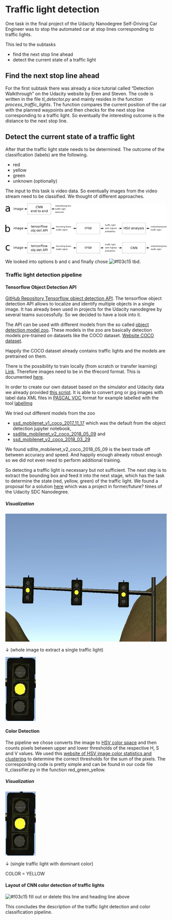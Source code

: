 # Traffic light detection
One task in the final project of the Udacity Nanodegree Self-Driving Car Engineer was to stop the automated car at stop lines corresponding to traffic lights.

This led to the subtasks

* find the next stop line ahead
* detect the current state of a traffic light

## Find the next stop line ahead
For the first subtask there was already a nice tutorial called “Detection Walkthrough” on the Udacity website by Eren and Steven. The code is written in the file _tl_detector.py_ and mainly resides in the function _process_traffic_lights_. The function compares the current position of the car with the planned waypoints and then checks for the next stop line corresponding to a traffic light. So eventually the interesting outcome is the distance to the next stop line.

## Detect the current state of a traffic light
After that the traffic light state needs to be determined. The outcome of the classification (labels) are the following.

* red
* yellow
* green
* unknown (optionally)

The input to this task is video data. So eventually images from the video stream need to be classified. We thought of different approaches.

<img src="traffic_light_detection_architectures.png" width=640>

We looked into options b and c and finally chose ![#f03c15](https://placehold.it/15/f03c15/000000?text=+) tbd.

### Traffic light detection pipeline

#### Tensorflow Object Detection API 

[GitHub Repository Tensorflow object detection API](https://github.com/tensorflow/models/tree/master/research/object_detection).
The tensorflow object detection API allows to localize and identify multiple objects in a single image. It has already been used in projects for the Udacity nanodegree by several teams successfully. So we decided to have a look into it.

The API can be used with different models from the so called [object detection model zoo](https://github.com/tensorflow/models/blob/master/research/object_detection/g3doc/detection_model_zoo.md). These models in the zoo are basically detection models pre-trained on datasets like the COCO dataset. [Website COCO dataset](http://cocodataset.org).

Happily the COCO dataset already contains traffic lights and the models are pretrained on them.

There is the possibility to train locally (from scratch or transfer learning) [Link](https://github.com/tensorflow/models/blob/master/research/object_detection/g3doc/running_locally.md). Therefore images need to be in the tfrecord format. This is documented [here](https://github.com/tensorflow/models/blob/master/research/object_detection/g3doc/using_your_own_dataset.md).

In order to create our own dataset based on the simulator and Udacity data we already provided [this script](https://github.com/mcounter/RealSDC/blob/master/Test_Images/Simulator/test/conv2tfrec.py). It is able to convert png or jpg images with label data XML files in [PASCAL VOC](http://host.robots.ox.ac.uk/pascal/VOC/) format for example labelled with the tool [labelImg](https://github.com/tzutalin/labelImg)

We tried out different models from the zoo

* [ssd_mobilenet_v1_coco_2017_11_17](https://github.com/tensorflow/models/blob/master/research/object_detection/object_detection_tutorial.ipynb) which was the default from the object detection jupyter notebook,
* [ssdlite_mobilenet_v2_coco_2018_05_09](http://download.tensorflow.org/models/object_detection/ssdlite_mobilenet_v2_coco_2018_05_09.tar.gz) and 
* [ssd_mobilenet_v2_coco_2018_03_29](http://download.tensorflow.org/models/object_detection/ssd_mobilenet_v2_coco_2018_03_29)

We found sdlite_mobilenet_v2_coco_2018_05_09 is the best trade off between accuracy and speed. And happily enough already robust enough so we did not even need to perform additional training.

So detecting a traffic light is necessary but not sufficient. The next step is to extract the bounding box and feed it into the next stage, which has the task to determine the state (red, yellow, green) of the traffic light. We found a proposal for a solution [here](https://github.com/udacity/iSDC-P5-traffic-light-classifier-starter-code/blob/master/Traffic_Light_Classifier.ipynb) which was a project in former/future? times of the Udacity SDC Nanodegree.

##### Visualization
<img src="traffic_lights.png" height=400>

↓ (whole image to extract a single traffic light)

<img src="traffic_light_crop.png" height=200>

#### Color Detection
The pipeline we chose converts the image to [HSV color space](https://en.wikipedia.org/wiki/HSL_and_HSV) and then counts pixels between upper and lower thresholds of the respective H, S and V values. We used this [website of HSV image color statistics and clustering](http://mkweb.bcgsc.ca/color-summarizer/) to determine the correct thresholds for the sum of the pixels. The corresponding code is pretty simple and can be found in our code file tl_classifier.py in the function red_green_yellow.

##### Visualization
<img src="traffic_light_crop.png" height=200>

↓ (single traffic light with dominant color)

COLOR = YELLOW


#### Layout of CNN color detection of traffic lights
![#f03c15](https://placehold.it/15/f03c15/000000?text=+) fill out or delete this line and heading line above 


This concludes the description of the traffic light detection and color classification pipeline.

